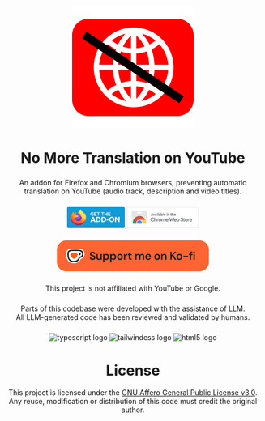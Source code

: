 <div align="center">
  <a href="https://addons.mozilla.org/firefox/addon/youtube-no-more-translation/" target="_blank">
    <img src="./assets/icons/icon.svg" alt="Project description"/>
  </a>
</div>

###

<h1 align="center">No More Translation on YouTube</h1>

###

<p align="center">An addon for Firefox and Chromium browsers, preventing automatic translation on YouTube (audio track, description and video titles).</p>

###

<div align="center">
  <a href="https://addons.mozilla.org/firefox/addon/youtube-no-more-translation/" target="_blank">
    <img src="./assets/images/firefox.png" height="40" alt="Available on Mozilla Firefox" title="Available on Mozilla Firefox"/>
  </a>
  <a href="" target="_blank">
    <img src="./assets/images/chrome.png" height="40" alt="Available on Chrome Web Store" title="Available on Chrome Web Store"/>
  </a>
</div>



###

<div align="center">
  <a href="https://ko-fi.com/yougo" target="_blank"><img src="./assets/images/ko-fi.png" alt="Support me on Ko-fi" style="width:300px" ></a>
</div>


###

<div align="center">
  This project is not affiliated with YouTube or Google.

###

  Parts of this codebase were developed with the assistance of LLM.<br>
  All LLM-generated code has been reviewed and validated by humans.
</div>

###

<div align="center">
  <img src="https://cdn.jsdelivr.net/gh/devicons/devicon/icons/typescript/typescript-original.svg" height="20" alt="typescript logo" title="typescript logo" />
  <img src="https://cdn.simpleicons.org/tailwindcss/06B6D4" height="20" alt="tailwindcss logo" title="tailwindcss logo" />
  <img src="https://cdn.jsdelivr.net/gh/devicons/devicon/icons/html5/html5-original.svg" height="20" alt="html5 logo"  />
</div>

###

<div align="center">
  <h1>License</h1>
  This project is licensed under the <a href="LICENSE">GNU Affero General Public License v3.0</a>.
  <br>
  Any reuse, modification or distribution of this code must credit the original author.
  <br>
</div>

